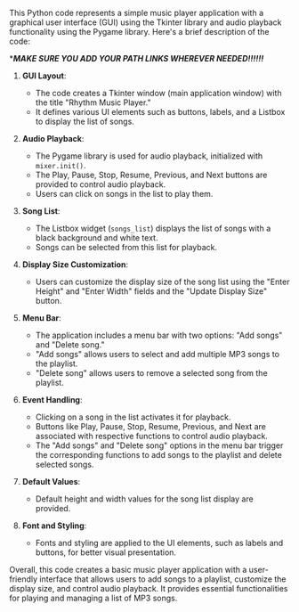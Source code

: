 This Python code represents a simple music player application with a graphical user interface (GUI) using the Tkinter library and audio playback functionality using the Pygame library. Here's a brief description of the code:

******MAKE SURE YOU ADD YOUR PATH LINKS WHEREVER NEEDED!!!!!!*****


1. **GUI Layout**:
   - The code creates a Tkinter window (main application window) with the title "Rhythm Music Player."
   - It defines various UI elements such as buttons, labels, and a Listbox to display the list of songs.

2. **Audio Playback**:
   - The Pygame library is used for audio playback, initialized with `mixer.init()`.
   - The Play, Pause, Stop, Resume, Previous, and Next buttons are provided to control audio playback.
   - Users can click on songs in the list to play them.

3. **Song List**:
   - The Listbox widget (`songs_list`) displays the list of songs with a black background and white text.
   - Songs can be selected from this list for playback.

4. **Display Size Customization**:
   - Users can customize the display size of the song list using the "Enter Height" and "Enter Width" fields and the "Update Display Size" button.

5. **Menu Bar**:
   - The application includes a menu bar with two options: "Add songs" and "Delete song."
   - "Add songs" allows users to select and add multiple MP3 songs to the playlist.
   - "Delete song" allows users to remove a selected song from the playlist.

6. **Event Handling**:
   - Clicking on a song in the list activates it for playback.
   - Buttons like Play, Pause, Stop, Resume, Previous, and Next are associated with respective functions to control audio playback.
   - The "Add songs" and "Delete song" options in the menu bar trigger the corresponding functions to add songs to the playlist and delete selected songs.

7. **Default Values**:
   - Default height and width values for the song list display are provided.

8. **Font and Styling**:
   - Fonts and styling are applied to the UI elements, such as labels and buttons, for better visual presentation.

Overall, this code creates a basic music player application with a user-friendly interface that allows users to add songs to a playlist, customize the display size, and control audio playback. It provides essential functionalities for playing and managing a list of MP3 songs.
